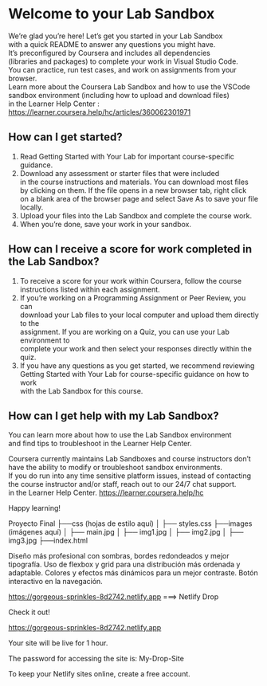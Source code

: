 # Welcome to your Lab Sandbox
We’re glad you’re here! Let’s get you started in your Lab Sandbox   
with a quick README to answer any questions you might have.   
It’s preconfigured by Coursera and includes all dependencies   
(libraries and packages) to complete your work in Visual Studio Code.   
You can practice, run test cases, and work on assignments from your browser.   
Learn more about the Coursera Lab Sandbox and how to use the VSCode   
sandbox environment (including how to upload and download files)   
in the Learner Help Center :   
https://learner.coursera.help/hc/articles/360062301971  


## How can I get started?
1. Read Getting Started with Your Lab for important course-specific guidance.  
2. Download any assessment or starter files that were included   
   in the course instructions and materials. You can download most files   
   by clicking on them. If the file opens in a new browser tab, right click   
   on a blank area of the browser page and select Save As to save your file locally.  
3. Upload your files into the Lab Sandbox and complete the course work.  
4. When you’re done, save your work in your sandbox.     


## How can I receive a score for work completed in the Lab Sandbox?   
1. To receive a score for your work within Coursera, follow the course   
   instructions listed within each assignment.  
2. If you’re working on a Programming Assignment or Peer Review, you can  
   download your Lab files to your local computer and upload them directly to the  
   assignment. If you are working on a Quiz, you can use your Lab environment to   
   complete your work and then select your responses directly within the quiz.  
3. If you have any questions as you get started, we recommend reviewing  
   Getting Started with Your Lab for course-specific guidance on how to work  
   with the Lab Sandbox for this course.    


## How can I get help with my Lab Sandbox?
You can learn more about how to use the Lab Sandbox environment   
and find tips to troubleshoot in the Learner Help Center.    

Coursera currently maintains Lab Sandboxes and course instructors don’t   
have the ability to modify or troubleshoot sandbox environments.   
If you do run into any time sensitive platform issues, instead of contacting  
the course instructor and/or staff, reach out to our 24/7 chat support.  
in the Learner Help Center. https://learner.coursera.help/hc  

Happy learning!   




Proyecto Final
├──css (hojas de estilo aquí)
│ ├── styles.css
├──images (imágenes aquí)
│ ├── main.jpg
│ ├── img1.jpg
│ ├── img2.jpg
│ ├── img3.jpg
├──index.html

Diseño más profesional con sombras, bordes redondeados y mejor tipografía.
Uso de flexbox y grid para una distribución más ordenada y adaptable.
Colores y efectos más dinámicos para un mejor contraste.
Botón interactivo en la navegación.

https://gorgeous-sprinkles-8d2742.netlify.app  ===> Netlify Drop


Check it out!

https://gorgeous-sprinkles-8d2742.netlify.app

Your site will be live for 1 hour.

The password for accessing the site is: My-Drop-Site

To keep your Netlify sites online, create a free account.



